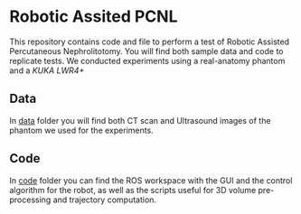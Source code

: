 # Robotic Assited PCNL
This repository contains code and file to perform a test of Robotic Assisted Percutaneous Nephrolitotomy.
You will find both sample data and code to replicate tests.
We conducted experiments using a real-anatomy phantom and a *KUKA LWR4+*

## Data
In [data](https://github.com/stefanoBazzani/robotic_assisted_pcnl/tree/main/data) folder you will find both CT scan and Ultrasound images of the phantom we used for the experiments.

## Code
In [code](https://github.com/stefanoBazzani/robotic_assisted_pcnl/tree/main/code) folder you can find the ROS workspace with the GUI and the control algorithm for the robot, as well as the scripts useful for 3D volume pre-processing and trajectory computation.
